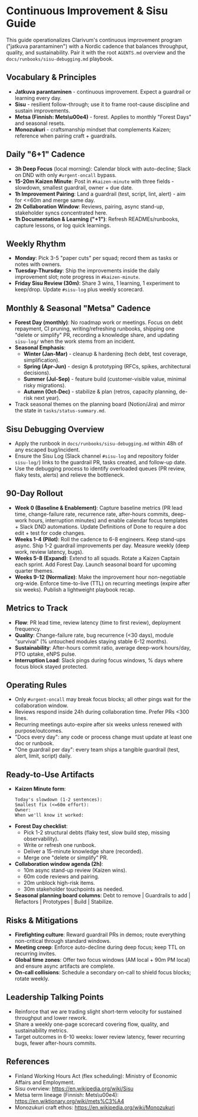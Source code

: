 # Continuous Improvement & Sisu Guide

This guide operationalizes Clarivum's continuous improvement program ("jatkuva parantaminen") with a Nordic cadence that balances throughput, quality, and sustainability. Pair it with the root `AGENTS.md` overview and the `docs/runbooks/sisu-debugging.md` playbook.

## Vocabulary & Principles

- **Jatkuva parantaminen** - continuous improvement. Expect a guardrail or learning every day.
- **Sisu** - resilient follow-through; use it to frame root-cause discipline and sustain improvements.
- **Metsa (Finnish: Mets\u00e4)** - forest. Applies to monthly "Forest Days" and seasonal resets.
- **Monozukuri** - craftsmanship mindset that complements Kaizen; reference when pairing craft + guardrails.

## Daily "6+1" Cadence

- **3h Deep Focus** (local morning): Calendar block with auto-decline; Slack on DND with only `#urgent-oncall` bypass.
- **15-20m Kaizen Minute**: Post in `#kaizen-minute` with three fields - slowdown, smallest guardrail, owner + due date.
- **1h Improvement Pairing**: Land a guardrail (test, script, lint, alert) - aim for <=60m and merge same day.
- **2h Collaboration Window**: Reviews, pairing, async stand-up, stakeholder syncs concentrated here.
- **1h Documentation & Learning ("+1")**: Refresh READMEs/runbooks, capture lessons, or log quick learnings.

## Weekly Rhythm

- **Monday**: Pick 3-5 "paper cuts" per squad; record them as tasks or notes with owners.
- **Tuesday-Thursday**: Ship the improvements inside the daily improvement slot; note progress in `#kaizen-minute`.
- **Friday Sisu Review (30m)**: Share 3 wins, 1 learning, 1 experiment to keep/drop. Update `#sisu-log` plus weekly scorecard.

## Monthly & Seasonal "Metsa" Cadence

- **Forest Day (monthly)**: No roadmap work or meetings. Focus on debt repayment, CI pruning, writing/refreshing runbooks, shipping one "delete or simplify" PR, recording a knowledge share, and updating `sisu-log/` when the work stems from an incident.
- **Seasonal Emphasis**:
  - **Winter (Jan-Mar)** - cleanup & hardening (tech debt, test coverage, simplification).
  - **Spring (Apr-Jun)** - design & prototyping (RFCs, spikes, architectural decisions).
  - **Summer (Jul-Sep)** - feature build (customer-visible value, minimal risky migrations).
  - **Autumn (Oct-Dec)** - stabilize & plan (retros, capacity planning, de-risk next year).
- Track seasonal themes on the planning board (Notion/Jira) and mirror the state in `tasks/status-summary.md`.

## Sisu Debugging Overview

- Apply the runbook in `docs/runbooks/sisu-debugging.md` within 48h of any escaped bug/incident.
- Ensure the Sisu Log (Slack channel `#sisu-log` and repository folder `sisu-log/`) links to the guardrail PR, tasks created, and follow-up date.
- Use the debugging process to identify overloaded queues (PR review, flaky tests, alerts) and relieve the bottleneck.

## 90-Day Rollout

- **Week 0 (Baseline & Enablement)**: Capture baseline metrics (PR lead time, change-failure rate, recurrence rate, after-hours commits, deep-work hours, interruption minutes) and enable calendar focus templates + Slack DND automations. Update Definitions of Done to require a doc edit + test for code changes.
- **Weeks 1-4 (Pilot)**: Roll the cadence to 6-8 engineers. Keep stand-ups async. Ship 1-2 guardrail improvements per day. Measure weekly (deep work, review latency, bugs).
- **Weeks 5-8 (Expand)**: Extend to all squads. Rotate a Kaizen Captain each sprint. Add Forest Day. Launch seasonal board for upcoming quarter themes.
- **Weeks 9-12 (Normalize)**: Make the improvement hour non-negotiable org-wide. Enforce time-to-live (TTL) on recurring meetings (expire after six weeks). Publish a lightweight playbook recap.

## Metrics to Track

- **Flow**: PR lead time, review latency (time to first review), deployment frequency.
- **Quality**: Change-failure rate, bug recurrence (<30 days), module "survival" (% untouched modules staying stable 6-12 months).
- **Sustainability**: After-hours commit ratio, average deep-work hours/day, PTO uptake, eNPS pulse.
- **Interruption Load**: Slack pings during focus windows, % days where focus block stayed protected.

## Operating Rules

- Only `#urgent-oncall` may break focus blocks; all other pings wait for the collaboration window.
- Reviews respond inside 24h during collaboration time. Prefer PRs <300 lines.
- Recurring meetings auto-expire after six weeks unless renewed with purpose/outcomes.
- "Docs every day": any code or process change must update at least one doc or runbook.
- "One guardrail per day": every team ships a tangible guardrail (test, alert, limit, script) daily.

## Ready-to-Use Artifacts

- **Kaizen Minute form**:
  ```
  Today's slowdown (1-2 sentences):
  Smallest fix (<=60m effort):
  Owner:
  When we'll know it worked:
  ```
- **Forest Day checklist**:
  - Pick 1-2 structural debts (flaky test, slow build step, missing observability).
  - Write or refresh one runbook.
  - Deliver a 15-minute knowledge share (recorded).
  - Merge one "delete or simplify" PR.
- **Collaboration window agenda (2h)**:
  - 10m async stand-up review (Kaizen wins).
  - 60m code reviews and pairing.
  - 20m unblock high-risk items.
  - 30m stakeholder touchpoints as needed.
- **Seasonal planning board columns**: Debt to remove | Guardrails to add | Refactors | Prototypes | Build | Stabilize.

## Risks & Mitigations

- **Firefighting culture**: Reward guardrail PRs in demos; route everything non-critical through standard windows.
- **Meeting creep**: Enforce auto-decline during deep focus; keep TTL on recurring invites.
- **Global time zones**: Offer two focus windows (AM local + 90m PM local) and ensure async artifacts are complete.
- **On-call collisions**: Schedule a secondary on-call to shield focus blocks; rotate weekly.

## Leadership Talking Points

- Reinforce that we are trading slight short-term velocity for sustained throughput and lower rework.
- Share a weekly one-page scorecard covering flow, quality, and sustainability metrics.
- Target outcomes in 6-10 weeks: lower review latency, fewer recurring bugs, fewer after-hours commits.

## References

- Finland Working Hours Act (flex scheduling): Ministry of Economic Affairs and Employment.
- Sisu overview: https://en.wikipedia.org/wiki/Sisu
- Metsa term lineage (Finnish: Mets\u00e4): https://en.wiktionary.org/wiki/mets%C3%A4
- Monozukuri craft ethos: https://en.wikipedia.org/wiki/Monozukuri
